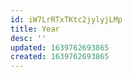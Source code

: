 ```yaml
---
id: iW7LrRTxTKtc2jylyjLMp
title: Year
desc: ''
updated: 1639762693865
created: 1639762693865
---
```


